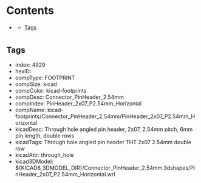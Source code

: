 



Contents
========

* [](#)
	* [Tags](#tags)

# 

## Tags

- index: 4929
- hexID: 
- oompType: FOOTPRINT
- oompSize: kicad
- oompColor: kicad-footprints
- oompDesc: Connector_PinHeader_2.54mm
- oompIndex: PinHeader_2x07_P2.54mm_Horizontal
- oompName: kicad-footprints/Connector_PinHeader_2.54mm/PinHeader_2x07_P2.54mm_Horizontal
- kicadDesc: Through hole angled pin header, 2x07, 2.54mm pitch, 6mm pin length, double rows
- kicadTags: Through hole angled pin header THT 2x07 2.54mm double row
- kicadAttr: through_hole
- kicad3DModel: ${KICAD6_3DMODEL_DIR}/Connector_PinHeader_2.54mm.3dshapes/PinHeader_2x07_P2.54mm_Horizontal.wrl
